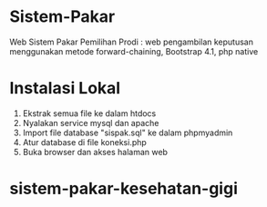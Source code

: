 # Sistem-Pakar
Web Sistem Pakar Pemilihan Prodi : web pengambilan keputusan menggunakan metode forward-chaining, Bootstrap 4.1, php native

# Instalasi Lokal
1. Ekstrak semua file ke dalam htdocs
2. Nyalakan service mysql dan apache
3. Import file database "sispak.sql" ke dalam phpmyadmin
4. Atur database di file koneksi.php
5. Buka browser dan akses halaman web
# sistem-pakar-kesehatan-gigi
